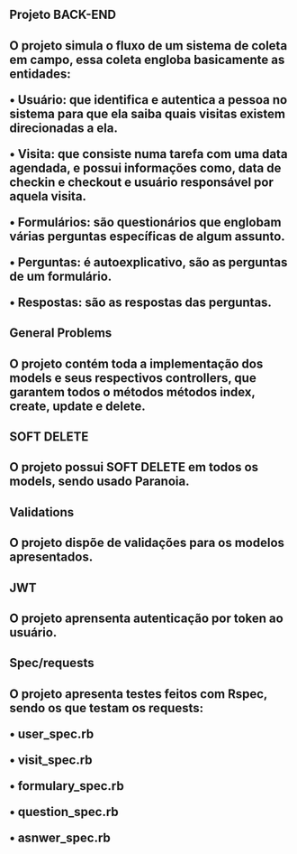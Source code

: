 <h2>Projeto BACK-END<h2>

O projeto simula o fluxo de um sistema de coleta em campo, essa coleta engloba basicamente
as entidades:

• Usuário: que identifica e autentica a pessoa no sistema para que ela saiba quais visitas
existem direcionadas a ela.

• Visita: que consiste numa tarefa com uma data agendada, e possui informações como,
data de checkin e checkout e usuário responsável por aquela visita.

• Formulários: são questionários que englobam várias perguntas específicas de algum
assunto.

• Perguntas: é autoexplicativo, são as perguntas de um formulário.

• Respostas: são as respostas das perguntas.


<h2>General Problems<h2>

O projeto contém toda a implementação dos models e seus respectivos controllers, que garantem todos o métodos métodos index, create, update e delete.

<h2>SOFT DELETE<h2>

O projeto possui SOFT DELETE em todos os models, sendo usado Paranoia.

<h2>Validations<h2>

O projeto dispõe de validações para os modelos apresentados.

<h2>JWT<h2>

O projeto aprensenta autenticação por token ao usuário.

<h2>Spec/requests<h2>

O projeto apresenta testes feitos com Rspec, sendo os que testam os requests:

• user_spec.rb

• visit_spec.rb

• formulary_spec.rb

• question_spec.rb

• asnwer_spec.rb





